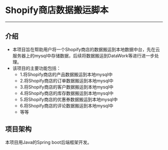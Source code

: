 # Shopify商店数据搬运脚本

---

## 介绍
* 本项目旨在帮助用户将一个Shopify商店的数据搬运到本地数据中台，先在云服务器上的mysql中存储数据，后续将数据搬运到DataWork等进行进一步处理。
* 该项目的主要功能包括：
    * 1.将Shopify商店的产品数据搬运到本地mysql中
    * 2.将Shopify商店的订单数据搬运到本地mysql中
    * 3.将Shopify商店的客户数据搬运到本地mysql中
    * 4.将Shopify商店的库存数据搬运到本地mysql中
    * 5.将Shopify商店的优惠券数据搬运到本地mysql中
    * 6.将Shopify商店的评论数据搬运到本地mysql中
    * 等等
## 项目架构
本项目用Java的Spring boot后端框架开发。

